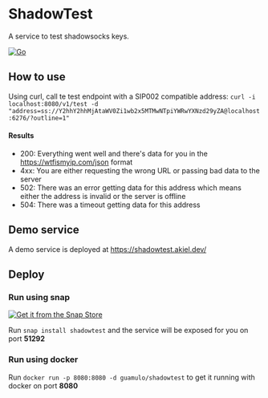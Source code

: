 # ShadowTest

A service to test shadowsocks keys.

[![Go](https://github.com/jadolg/ShadowTest/actions/workflows/go.yml/badge.svg)](https://github.com/jadolg/ShadowTest/actions/workflows/go.yml)

## How to use

Using curl, call te test endpoint with a SIP002 compatible address:
`curl -i localhost:8080/v1/test -d "address=ss://Y2hhY2hhMjAtaWV0Zi1wb2x5MTMwNTpiYWRwYXNzd29yZA@localhost:6276/?outline=1"`

#### Results

- 200: Everything went well and there's data for you in the https://wtfismyip.com/json format
- 4xx: You are either requesting the wrong URL or passing bad data to the server
- 502: There was an error getting data for this address which means either the address is invalid or the server is
  offline
- 504: There was a timeout getting data for this address

## Demo service

A demo service is deployed at https://shadowtest.akiel.dev/

## Deploy

### Run using snap

[![Get it from the Snap Store](https://snapcraft.io/static/images/badges/en/snap-store-black.svg)](https://snapcraft.io/shadowtest)

Run `snap install shadowtest` and the service will be exposed for you on port **51292**

### Run using docker

Run `docker run -p 8080:8080 -d guamulo/shadowtest` to get it running with docker on port **8080**
